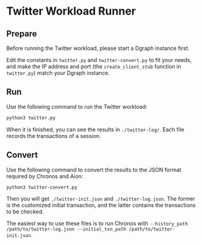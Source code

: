 # Twitter Workload Runner

## Prepare
Before running the Twitter workload, please start a Dgraph instance first.

Edit the constants in `twitter.py` and `twitter-convert.py` to fit your needs, and make the IP address and port (the `create_client_stub` function in `twitter.py`) match your Dgraph instance.

## Run
Use the following command to run the Twitter workload:
```bash
python3 twitter.py
```

When it is finished, you can see the results in `./twitter-log/`. Each file records the transactions of a session.

## Convert
Use the following command to convert the results to the JSON format required by Chronos and Aion:
```bash
python3 twitter-convert.py
```

Then you will get `./twitter-init.json` and `./twitter-log.json`. The former is the customized initial transaction, and the latter contains the transactions to be checked.

The easiest way to use these files is to run Chronos with `--history_path /path/to/twitter-log.json --initial_txn_path /path/to/twitter-init.json`.
